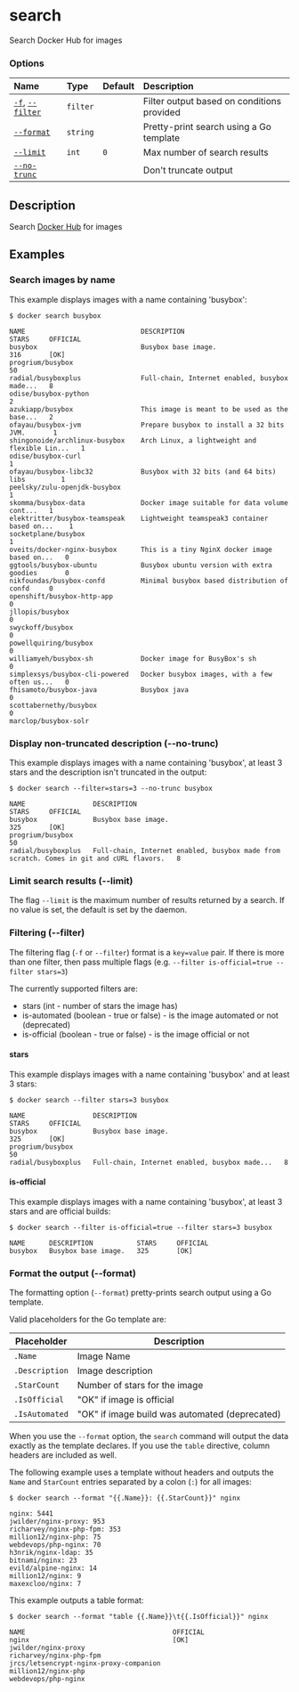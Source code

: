 # search

<!---MARKER_GEN_START-->
Search Docker Hub for images

### Options

| Name                                   | Type     | Default | Description                                |
|:---------------------------------------|:---------|:--------|:-------------------------------------------|
| [`-f`](#filter), [`--filter`](#filter) | `filter` |         | Filter output based on conditions provided |
| [`--format`](#format)                  | `string` |         | Pretty-print search using a Go template    |
| [`--limit`](#limit)                    | `int`    | `0`     | Max number of search results               |
| [`--no-trunc`](#no-trunc)              |          |         | Don't truncate output                      |


<!---MARKER_GEN_END-->

## Description

Search [Docker Hub](https://hub.docker.com) for images

## Examples

### Search images by name

This example displays images with a name containing 'busybox':

```console
$ docker search busybox

NAME                             DESCRIPTION                                     STARS     OFFICIAL
busybox                          Busybox base image.                             316       [OK]
progrium/busybox                                                                 50
radial/busyboxplus               Full-chain, Internet enabled, busybox made...   8
odise/busybox-python                                                             2
azukiapp/busybox                 This image is meant to be used as the base...   2
ofayau/busybox-jvm               Prepare busybox to install a 32 bits JVM.       1
shingonoide/archlinux-busybox    Arch Linux, a lightweight and flexible Lin...   1
odise/busybox-curl                                                               1
ofayau/busybox-libc32            Busybox with 32 bits (and 64 bits) libs         1
peelsky/zulu-openjdk-busybox                                                     1
skomma/busybox-data              Docker image suitable for data volume cont...   1
elektritter/busybox-teamspeak    Lightweight teamspeak3 container based on...    1
socketplane/busybox                                                              1
oveits/docker-nginx-busybox      This is a tiny NginX docker image based on...   0
ggtools/busybox-ubuntu           Busybox ubuntu version with extra goodies       0
nikfoundas/busybox-confd         Minimal busybox based distribution of confd     0
openshift/busybox-http-app                                                       0
jllopis/busybox                                                                  0
swyckoff/busybox                                                                 0
powellquiring/busybox                                                            0
williamyeh/busybox-sh            Docker image for BusyBox's sh                   0
simplexsys/busybox-cli-powered   Docker busybox images, with a few often us...   0
fhisamoto/busybox-java           Busybox java                                    0
scottabernethy/busybox                                                           0
marclop/busybox-solr
```

### <a name="no-trunc"></a> Display non-truncated description (--no-trunc)

This example displays images with a name containing 'busybox',
at least 3 stars and the description isn't truncated in the output:

```console
$ docker search --filter=stars=3 --no-trunc busybox

NAME                 DESCRIPTION                                                                               STARS     OFFICIAL
busybox              Busybox base image.                                                                       325       [OK]
progrium/busybox                                                                                               50
radial/busyboxplus   Full-chain, Internet enabled, busybox made from scratch. Comes in git and cURL flavors.   8
```

### <a name="limit"></a> Limit search results (--limit)

The flag `--limit` is the maximum number of results returned by a search. If no
value is set, the default is set by the daemon.

### <a name="filter"></a> Filtering (--filter)

The filtering flag (`-f` or `--filter`) format is a `key=value` pair. If there is more
than one filter, then pass multiple flags (e.g. `--filter is-official=true --filter stars=3`)

The currently supported filters are:

- stars (int - number of stars the image has)
- is-automated (boolean - true or false) - is the image automated or not (deprecated)
- is-official (boolean - true or false) - is the image official or not

#### stars

This example displays images with a name containing 'busybox' and at
least 3 stars:

```console
$ docker search --filter stars=3 busybox

NAME                 DESCRIPTION                                     STARS     OFFICIAL
busybox              Busybox base image.                             325       [OK]
progrium/busybox                                                     50
radial/busyboxplus   Full-chain, Internet enabled, busybox made...   8
```

#### is-official

This example displays images with a name containing 'busybox', at least
3 stars and are official builds:

```console
$ docker search --filter is-official=true --filter stars=3 busybox

NAME      DESCRIPTION           STARS     OFFICIAL
busybox   Busybox base image.   325       [OK]
```

### <a name="format"></a> Format the output (--format)

The formatting option (`--format`) pretty-prints search output
using a Go template.

Valid placeholders for the Go template are:

| Placeholder    | Description                                    |
|----------------|------------------------------------------------|
| `.Name`        | Image Name                                     |
| `.Description` | Image description                              |
| `.StarCount`   | Number of stars for the image                  |
| `.IsOfficial`  | "OK" if image is official                      |
| `.IsAutomated` | "OK" if image build was automated (deprecated) |

When you use the `--format` option, the `search` command will
output the data exactly as the template declares. If you use the
`table` directive, column headers are included as well.

The following example uses a template without headers and outputs the
`Name` and `StarCount` entries separated by a colon (`:`) for all images:

```console
$ docker search --format "{{.Name}}: {{.StarCount}}" nginx

nginx: 5441
jwilder/nginx-proxy: 953
richarvey/nginx-php-fpm: 353
million12/nginx-php: 75
webdevops/php-nginx: 70
h3nrik/nginx-ldap: 35
bitnami/nginx: 23
evild/alpine-nginx: 14
million12/nginx: 9
maxexcloo/nginx: 7
```

This example outputs a table format:

```console
$ docker search --format "table {{.Name}}\t{{.IsOfficial}}" nginx

NAME                                     OFFICIAL
nginx                                    [OK]
jwilder/nginx-proxy
richarvey/nginx-php-fpm
jrcs/letsencrypt-nginx-proxy-companion
million12/nginx-php
webdevops/php-nginx
```
